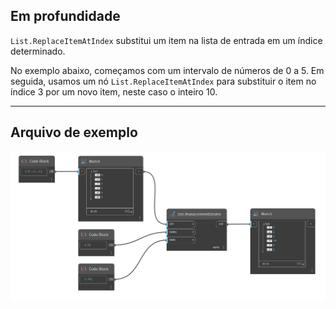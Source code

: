 ## Em profundidade
`List.ReplaceItemAtIndex` substitui um item na lista de entrada em um índice determinado.

No exemplo abaixo, começamos com um intervalo de números de 0 a 5. Em seguida, usamos um nó `List.ReplaceItemAtIndex` para substituir o item no índice 3 por um novo item, neste caso o inteiro 10.
___
## Arquivo de exemplo

![List.ReplaceItemAtIndex](./DSCore.List.ReplaceItemAtIndex_img.jpg)
